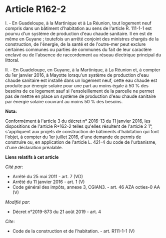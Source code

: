 # Article R162-2

I. - En Guadeloupe, à la Martinique et à La Réunion, tout logement neuf compris dans un bâtiment d'habitation au sens de
l'article R. 111-1-1 est pourvu d'un système de production d'eau chaude sanitaire.  Il en est de même en Guyane ; toutefois
un arrêté conjoint des ministres chargés de la construction, de l'énergie, de la santé et de l'outre-mer peut exclure
certaines communes ou parties de communes du fait de leur caractère enclavé ou de l'absence de raccordement au réseau
électrique principal du littoral.  

II. - En Guadeloupe, en Guyane, à la Martinique, à La Réunion  et, à compter du 1er janvier 2016, à Mayotte lorsqu'un système
de production d'eau chaude sanitaire est installé dans un logement neuf, cette eau chaude est produite par énergie solaire
pour une part au moins égale à 50 % des besoins de ce logement  sauf si l'ensoleillement de la parcelle ne permet pas de
mettre en place un système de production d'eau chaude sanitaire par énergie solaire couvrant au moins 50 % des besoins.

**Nota:**

Conformément à l'article 3 du décret n° 2016-13 du 11 janvier 2016, les dispositions de l'article R*162-2 telles qu'elles
résultent de l'article 2 1°, s'appliquent aux projets de construction de bâtiments d'habitation qui font l'objet, à compter
du 1er juillet 2016, d'une demande de permis de construire ou, en application de l'article L. 421-4 du code de l'urbanisme,
d'une déclaration préalable.

**Liens relatifs à cet article**

_Cité par_:

  - Arrêté du 25 mai 2011 - art. 7 (VD)
  - Arrêté du 11 janvier 2016 - art. 1 (V)
  - Code général des impôts, annexe 3, CGIAN3. - art. 46 AZA octies-0 AA (V)

_Modifié par_:

  - Décret n°2019-873 du 21 août 2019 - art. 4

_Cite_:

  - Code de la construction et de l'habitation. - art. R111-1-1 (V)
